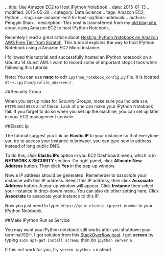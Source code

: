 .. title: Use Amazon EC2 to Host IPython Notebook
.. date: 2015-01-13
.. modified: 2015-05-30
.. category: Data Science
.. tags: Amazon EC2, Python
.. slug: use-amazon-ec2-to-host-ipython-notebook
.. authors: Pengyin Shan
.. description: This post is trannsferred from my <a href="shanpy.github.io/techblog">old blog site</a>, about using Amazon EC2 to host IPython Notebook.

Recentely I read a great article about <a href="https://gist.github.com/iamatypeofwalrus/5183133">Hosting IPython Notebook on Amazon AWS Free Tier from Scratch</a>. This tutorial explains the way to host IPython Notebook using a Amazon EC2 Micro Instance.

I followed this tutorial and successfully hosted an IPython notebook on a Ubuntu 14 Guest AMI. I want to record some of important steps I took while following this tutorial:

Note: You can use **nano** to edit `ipython_notebook_config.py` file. It is located at `~/.ipython/profile_nbserver/`.

##Security Group

When you set up rules for *Security Groups*, make sure you include `SSH`, `HTTPS` and `8888` all of these. Lack of one can make your IPython Notebook fail. If you forget to do so when you set up the machine, you can set up later in your EC2 management console.

##Elastic Ip

The tutorial suggest you link an **Elastic IP** to your instance so that everytime you try to access your instance in browser, you can type new ip address instead of long public DNS.

To do this, click **Elastic IPs** option in you EC2 Dashboard menu, which is in **NETWORK & SECURITY** section. On right panel, click **Allocate New Address** button. Then click **Yes** in the pop-up window.

Now a IP address should be generated. Rememeber to *associate* your instance with this IP address. Select this IP address, then click **Associate Address** button. A pop-up window will appear. Click **Instance** then select your instance in drop-dowm menu. You can also do other setting here. Click **Associate** to associate your instance to this IP.

Now you just need to type: `https://your_elastic_ip:port_number` to your IPython Notebook.

##Make IPython Run as Service

You may want you IPython notebook still works after you shutdown your terminal/SSH. I got solution from this <a href="http://stackoverflow.com/questions/16418477/how-to-keep-server-running-on-ec2-after-ssh-is-terminated">StackOverflow post</a>. I got **screen** by typing `sudo apt-get install screen`, then do `ipython server &`.

If this not work for you, try `screen ipython s` instead